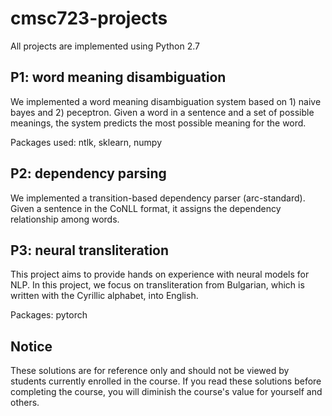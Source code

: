 # cmsc723-projects

All projects are implemented using Python 2.7

## P1: word meaning disambiguation

We implemented a word meaning disambiguation system based on 1) naive bayes and 2) peceptron. Given a word in a sentence and a set of possible meanings, the system predicts the most possible meaning for the word.

Packages used: ntlk, sklearn, numpy

## P2: dependency parsing

We implemented a transition-based dependency parser (arc-standard). Given a sentence in the CoNLL format, it assigns the dependency relationship among words.

## P3: neural transliteration

This project aims to provide hands on experience with neural models for NLP. In this project, we focus on transliteration from Bulgarian, which is written with the Cyrillic alphabet, into English.

Packages: pytorch


## Notice
These solutions are for reference only and should not be viewed by students currently enrolled in the course. If you read these solutions before completing the course, you will diminish the course's value for yourself and others.
